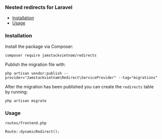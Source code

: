 ### Nested redirects for Laravel

- [Installation](#installation)
- [Usage](#usage)

### Installation

Install the package via Composer:

```
composer require jamstackvietnam/redirects
```

Publish the migration file with:

```
php artisan vendor:publish --provider="Jamstackvietnam\Redirect\ServiceProvider" --tag="migrations"
```

After the migration has been published you can create the `redirects` table by running:

```
php artisan migrate
```

### Usage


`routes/frontend.php`
```php
Route::dynamicRedirect();
```
